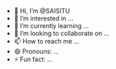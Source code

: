 - 👋 Hi, I’m @SAISITU
- 👀 I’m interested in ...
- 🌱 I’m currently learning ...
- 💞️ I’m looking to collaborate on ...
- 📫 How to reach me ...
- 😄 Pronouns: ...
- ⚡ Fun fact: ...

<!---
SAISITU/SAISITU is a ✨ special ✨ repository because its `README.md` (this file) appears on your GitHub profile.
You can click the Preview link to take a look at your changes.
--->
